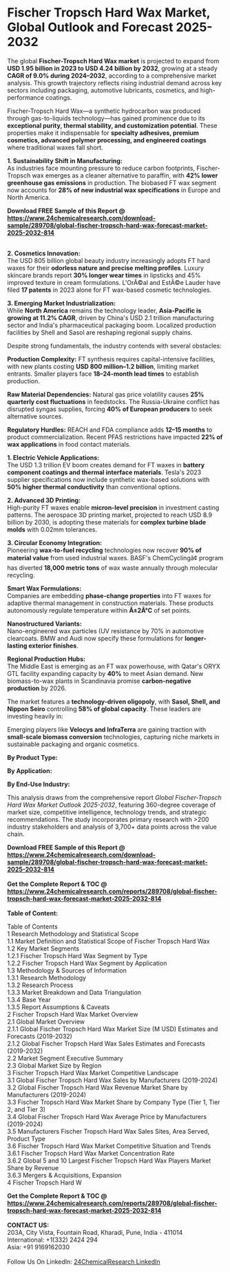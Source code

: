 <h1>Fischer Tropsch Hard Wax Market, Global Outlook and Forecast 2025-2032</h1><p>The global <strong>Fischer-Tropsch Hard Wax market</strong> is projected to expand from <strong>USD 1.95 billion in 2023 to USD 4.24 billion by 2032</strong>, growing at a steady <strong>CAGR of 9.0% during 2024–2032</strong>, according to a comprehensive market analysis. This growth trajectory reflects rising industrial demand across key sectors including packaging, automotive lubricants, cosmetics, and high-performance coatings.</p><p>Fischer-Tropsch Hard Wax—a synthetic hydrocarbon wax produced through gas-to-liquids technology—has gained prominence due to its <strong>exceptional purity, thermal stability, and customization potential</strong>. These properties make it indispensable for <strong>specialty adhesives, premium cosmetics, advanced polymer processing, and engineered coatings</strong> where traditional waxes fall short.</p><p><strong>1. Sustainability Shift in Manufacturing:</strong><br>
As industries face mounting pressure to reduce carbon footprints, Fischer-Tropsch wax emerges as a cleaner alternative to paraffin, with <strong>42% lower greenhouse gas emissions</strong> in production. The biobased FT wax segment now accounts for <strong>28% of new industrial wax specifications</strong> in Europe and North America.</p><div><b>Download FREE Sample of this Report @ 
            <a href="https://www.24chemicalresearch.com/download-sample/289708/global-fischer-tropsch-hard-wax-forecast-market-2025-2032-814">
            https://www.24chemicalresearch.com/download-sample/289708/global-fischer-tropsch-hard-wax-forecast-market-2025-2032-814</a></b></div><br><p><strong>2. Cosmetics Innovation:</strong><br>
The USD 805 billion global beauty industry increasingly adopts FT hard waxes for their <strong>odorless nature and precise melting profiles</strong>. Luxury skincare brands report <strong>30% longer wear times</strong> in lipsticks and 45% improved texture in cream formulations. L'OrÃ©al and EstÃ©e Lauder have filed <strong>17 patents</strong> in 2023 alone for FT wax-based cosmetic technologies.</p><p><strong>3. Emerging Market Industrialization:</strong><br>
While <strong>North America</strong> remains the technology leader, <strong>Asia-Pacific is growing at 11.2% CAGR</strong>, driven by China's USD 2.1 trillion manufacturing sector and India's pharmaceutical packaging boom. Localized production facilities by Shell and Sasol are reshaping regional supply chains.</p><p>Despite strong fundamentals, the industry contends with several obstacles:</p><p><strong>Production Complexity:</strong> FT synthesis requires capital-intensive facilities, with new plants costing <strong>USD 800 million–1.2 billion</strong>, limiting market entrants. Smaller players face <strong>18–24-month lead times</strong> to establish production.</p><p><strong>Raw Material Dependencies:</strong> Natural gas price volatility causes <strong>25% quarterly cost fluctuations</strong> in feedstocks. The Russia-Ukraine conflict has disrupted syngas supplies, forcing <strong>40% of European producers</strong> to seek alternative sources.</p><p><strong>Regulatory Hurdles:</strong> REACH and FDA compliance adds <strong>12–15 months</strong> to product commercialization. Recent PFAS restrictions have impacted <strong>22% of wax applications</strong> in food contact materials.</p><p><strong>1. Electric Vehicle Applications:</strong><br>
The USD 1.3 trillion EV boom creates demand for FT waxes in <strong>battery component coatings and thermal interface materials</strong>. Tesla's 2023 supplier specifications now include synthetic wax-based solutions with <strong>50% higher thermal conductivity</strong> than conventional options.</p><p><strong>2. Advanced 3D Printing:</strong><br>
High-purity FT waxes enable <strong>micron-level precision</strong> in investment casting patterns. The aerospace 3D printing market, projected to reach USD 8.9 billion by 2030, is adopting these materials for <strong>complex turbine blade molds</strong> with 0.02mm tolerances.</p><p><strong>3. Circular Economy Integration:</strong><br>
Pioneering <strong>wax-to-fuel recycling</strong> technologies now recover <strong>90% of material value</strong> from used industrial waxes. BASF's ChemCyclingâ¢ program has diverted <strong>18,000 metric tons</strong> of wax waste annually through molecular recycling.</p><p><strong>Smart Wax Formulations:</strong><br>
Companies are embedding <strong>phase-change properties</strong> into FT waxes for adaptive thermal management in construction materials. These products autonomously regulate temperature within <strong>Â±2Â°C</strong> of set points.</p><p><strong>Nanostructured Variants:</strong><br>
Nano-engineered wax particles (UV resistance by 70% in automotive clearcoats. BMW and Audi now specify these formulations for <strong>longer-lasting exterior finishes</strong>.</p><p><strong>Regional Production Hubs:</strong><br>
The Middle East is emerging as an FT wax powerhouse, with Qatar's ORYX GTL facility expanding capacity by <strong>40%</strong> to meet Asian demand. New biomass-to-wax plants in Scandinavia promise <strong>carbon-negative production</strong> by 2026.</p><p>The market features a <strong>technology-driven oligopoly</strong>, with <strong>Sasol, Shell, and Nippon Seiro</strong> controlling <strong>58% of global capacity</strong>. These leaders are investing heavily in:</p><p>Emerging players like <strong>Velocys and InfraTerra</strong> are gaining traction with <strong>small-scale biomass conversion</strong> technologies, capturing niche markets in sustainable packaging and organic cosmetics.</p><p><strong>By Product Type:</strong></p><p><strong>By Application:</strong></p><p><strong>By End-Use Industry:</strong></p><p>This analysis draws from the comprehensive report <em>Global Fischer-Tropsch Hard Wax Market Outlook 2025-2032</em>, featuring 360-degree coverage of market size, competitive intelligence, technology trends, and strategic recommendations. The study incorporates primary research with &gt;200 industry stakeholders and analysis of 3,700+ data points across the value chain.</p><div><b>Download FREE Sample of this Report @ 
            <a href="https://www.24chemicalresearch.com/download-sample/289708/global-fischer-tropsch-hard-wax-forecast-market-2025-2032-814">
            https://www.24chemicalresearch.com/download-sample/289708/global-fischer-tropsch-hard-wax-forecast-market-2025-2032-814</a></b></div><br><div><b>Get the Complete Report & TOC @ 
            <a href="https://www.24chemicalresearch.com/reports/289708/global-fischer-tropsch-hard-wax-forecast-market-2025-2032-814">
            https://www.24chemicalresearch.com/reports/289708/global-fischer-tropsch-hard-wax-forecast-market-2025-2032-814</a></b></div><br>
            <b>Table of Content:</b><p>Table of Contents<br />
1 Research Methodology and Statistical Scope<br />
1.1 Market Definition and Statistical Scope of Fischer Tropsch Hard Wax<br />
1.2 Key Market Segments<br />
1.2.1 Fischer Tropsch Hard Wax Segment by Type<br />
1.2.2 Fischer Tropsch Hard Wax Segment by Application<br />
1.3 Methodology & Sources of Information<br />
1.3.1 Research Methodology<br />
1.3.2 Research Process<br />
1.3.3 Market Breakdown and Data Triangulation<br />
1.3.4 Base Year<br />
1.3.5 Report Assumptions & Caveats<br />
2 Fischer Tropsch Hard Wax Market Overview<br />
2.1 Global Market Overview<br />
2.1.1 Global Fischer Tropsch Hard Wax Market Size (M USD) Estimates and Forecasts (2019-2032)<br />
2.1.2 Global Fischer Tropsch Hard Wax Sales Estimates and Forecasts (2019-2032)<br />
2.2 Market Segment Executive Summary<br />
2.3 Global Market Size by Region<br />
3 Fischer Tropsch Hard Wax Market Competitive Landscape<br />
3.1 Global Fischer Tropsch Hard Wax Sales by Manufacturers (2019-2024)<br />
3.2 Global Fischer Tropsch Hard Wax Revenue Market Share by Manufacturers (2019-2024)<br />
3.3 Fischer Tropsch Hard Wax Market Share by Company Type (Tier 1, Tier 2, and Tier 3)<br />
3.4 Global Fischer Tropsch Hard Wax Average Price by Manufacturers (2019-2024)<br />
3.5 Manufacturers Fischer Tropsch Hard Wax Sales Sites, Area Served, Product Type<br />
3.6 Fischer Tropsch Hard Wax Market Competitive Situation and Trends<br />
3.6.1 Fischer Tropsch Hard Wax Market Concentration Rate<br />
3.6.2 Global 5 and 10 Largest Fischer Tropsch Hard Wax Players Market Share by Revenue<br />
3.6.3 Mergers & Acquisitions, Expansion<br />
4 Fischer Tropsch Hard W</p><div><b>Get the Complete Report & TOC @ 
            <a href="https://www.24chemicalresearch.com/reports/289708/global-fischer-tropsch-hard-wax-forecast-market-2025-2032-814">
            https://www.24chemicalresearch.com/reports/289708/global-fischer-tropsch-hard-wax-forecast-market-2025-2032-814</a></b></div><br><b>CONTACT US:</b><br>
            203A, City Vista, Fountain Road, Kharadi, Pune, India - 411014<br>
            International: +1(332) 2424 294<br>
            Asia: +91 9169162030 <br><br>
            Follow Us On LinkedIn: <a href="https://www.linkedin.com/company/24chemicalresearch/">24ChemicalResearch LinkedIn</a>